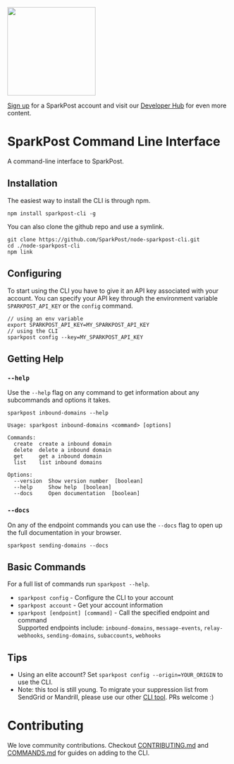 <a href="https://www.sparkpost.com"><img src="https://www.sparkpost.com/sites/default/files/attachments/SparkPost_Logo_2-Color_Gray-Orange_RGB.svg" width="200px"/></a>

[Sign up][sparkpost sign up] for a SparkPost account and visit our [Developer Hub](https://developers.sparkpost.com) for even more content.

# SparkPost Command Line Interface

A command-line interface to SparkPost.


## Installation

The easiest way to install the CLI is through npm.

```
npm install sparkpost-cli -g
```

You can also clone the github repo and use a symlink.

```
git clone https://github.com/SparkPost/node-sparkpost-cli.git
cd ./node-sparkpost-cli
npm link
```


## Configuring
To start using the CLI you have to give it an API key associated with your account. You can specify your API key through the environment variable `SPARKPOST_API_KEY` or the `config` command.

```
// using an env variable
export SPARKPOST_API_KEY=MY_SPARKPOST_API_KEY
// using the CLI
sparkpost config --key=MY_SPARKPOST_API_KEY
```


## Getting Help

### `--help`
Use the `--help` flag on any command to get information about any subcommands and options it takes.

```
sparkpost inbound-domains --help
```
```
Usage: sparkpost inbound-domains <command> [options]

Commands:
  create  create a inbound domain
  delete  delete a inbound domain
  get     get a inbound domain
  list    list inbound domains

Options:
  --version  Show version number  [boolean]
  --help     Show help  [boolean]
  --docs     Open documentation  [boolean]
```

### `--docs`
On any of the endpoint commands you can use the `--docs` flag to open up the full documentation in your browser.

```
sparkpost sending-domains --docs
```


## Basic Commands
For a full list of commands run `sparkpost --help`.

* `sparkpost config` - Configure the CLI to your account
* `sparkpost account` - Get your account information
* `sparkpost [endpoint] [command]` - Call the specified endpoint and command <br>Supported endpoints include: `inbound-domains`, `message-events`, `relay-webhooks`, `sending-domains`, `subaccounts`, `webhooks`


## Tips
* Using an elite account? Set `sparkpost config --origin=YOUR_ORIGIN` to use the CLI.
* Note: this tool is still young. To migrate your suppression list from SendGrid or Mandrill, please use our other [CLI tool](https://github.com/SparkPost/sparkpost-cli). PRs welcome :)


# Contributing

We love community contributions. Checkout [CONTRIBUTING.md](https://github.com/SparkPost/node-sparkpost-cli/blob/master/CONTRIBUTING.md) and [COMMANDS.md](https://github.com/SparkPost/node-sparkpost-cli/blob/master/COMMANDS.md) for guides on adding to the CLI. 

[sparkpost sign up]: https://app.sparkpost.com/sign-up